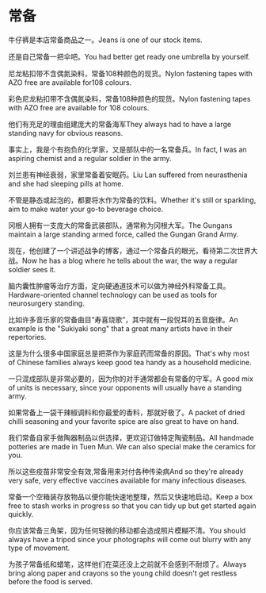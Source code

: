 # 常备

<p><span class="chinese">牛仔裤是本店常备商品之一。</span><span class="english">Jeans is one of our stock items.</span></p>

<p><span class="chinese">还是自己常备一把伞吧。</span><span class="english">You had better get ready one umbrella by yourself.</span></p>

<p><span class="chinese">尼龙粘扣带不含偶氮染料，常备108种颜色的现货。</span><span class="english">Nylon fastening tapes with AZO free are available for108 colours.</span></p>

<p><span class="chinese">彩色尼龙粘扣带不含偶氮染料，常备108种颜色的现货。</span><span class="english">Nylon fastening tapes with AZO free are available for 108 colours.</span></p>

<p><span class="chinese">他们有充足的理由组建庞大的常备海军</span><span class="english">They always had to have a large standing navy for obvious reasons.</span></p>

<p><span class="chinese">事实上，我是个有抱负的化学家，又是部队中的一名常备兵。</span><span class="english">In fact, I was an aspiring chemist and a regular soldier in the army.</span></p>

<p><span class="chinese">刘兰患有神经衰弱，家里常备着安眠药。</span><span class="english">Liu Lan suffered from neurasthenia and she had sleeping pills at home.</span></p>

<p><span class="chinese">不管是静态或起泡的，都要将水作为常备的饮料。</span><span class="english">Whether it's still or sparkling, aim to make water your go-to beverage choice.</span></p>

<p><span class="chinese">冈根人拥有一支庞大的常备武装部队，通常称为冈根大军。</span><span class="english">The Gungans maintain a large standing armed force, called the Gungan Grand Army.</span></p>

<p><span class="chinese">现在，他创建了一个讲述战争的博客，通过一个常备兵的眼光，看待第二次世界大战。</span><span class="english">Now he has a blog where he tells about the war, the way a regular soldier sees it.</span></p>

<p><span class="chinese">脑内囊性肿瘤等治疗方面，定向硬通道技术可以做为神经外科常备工具。</span><span class="english">Hardware-oriented channel technology can be used as tools for neurosurgery standing.</span></p>

<p><span class="chinese">比如许多音乐家的常备曲目“寿喜烧歌”，其中就有一段悦耳的五音旋律。</span><span class="english">An example is the "Sukiyaki song" that a great many artists have in their repertories.</span></p>

<p><span class="chinese">这是为什么很多中国家庭总是把茶作为家庭药而常备的原因。</span><span class="english">That's why most of Chinese families always keep good tea handy as a household medicine.</span></p>

<p><span class="chinese">一只混成部队是非常必要的，因为你的对手通常都会有常备的守军。</span><span class="english">A good mix of units is necessary, since your opponents will usually have a standing army.</span></p>

<p><span class="chinese">如果常备上一袋干辣椒调料和你最爱的香料，那就好极了。</span><span class="english">A packet of dried chilli seasoning and your favorite spice are also great to have on hand.</span></p>

<p><span class="chinese">我们常备自家手做陶器制品以供选择，更欢迎订做特定陶瓷制品。</span><span class="english">All handmade potteries are made in Tuen Mun. We can also special make the ceramics for you.</span></p>

<p><span class="chinese">所以这些疫苗非常安全有效,常备用来对付各种传染病</span><span class="english">And so they're already very safe, very effective vaccines available for many infectious diseases.</span></p>

<p><span class="chinese">常备一个空箱装存放物品以便你能快速地整理，然后又快速地启动。</span><span class="english">Keep a box free to stash works in progress so that you can tidy up but get started again quickly.</span></p>

<p><span class="chinese">你应该常备三角架，因为任何轻微的移动都会造成照片模糊不清。</span><span class="english">You should always have a tripod since your photographs will come out blurry with any type of movement.</span></p>

<p><span class="chinese">为孩子常备纸和蜡笔，这样他们在菜还没上之前就不会感到不耐烦了。</span><span class="english">Always bring along paper and crayons so the young child doesn't get restless before the food is served.</span></p>

